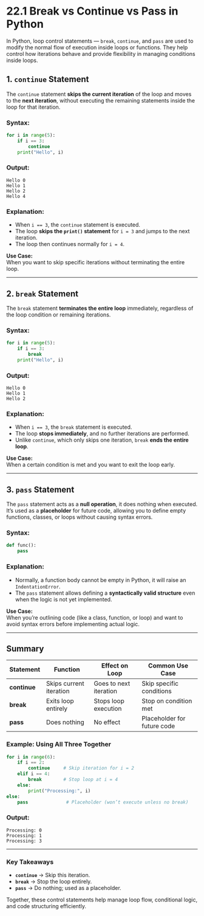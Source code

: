 # 22.1 Break vs Continue vs Pass in Python  


In Python, loop control statements — `break`, `continue`, and `pass` are used to modify the normal flow of execution inside loops or functions. They help control how iterations behave and provide flexibility in managing conditions inside loops.



## 1. `continue` Statement

The `continue` statement **skips the current iteration** of the loop and moves to the **next iteration**, without executing the remaining statements inside the loop for that iteration.

### **Syntax:**
```python
for i in range(5):
    if i == 3:
        continue
    print("Hello", i)
```

### **Output:**
```
Hello 0
Hello 1
Hello 2
Hello 4
```

### **Explanation:**
- When `i == 3`, the `continue` statement is executed.  
- The loop **skips the `print()` statement** for `i = 3` and jumps to the next iteration.  
- The loop then continues normally for `i = 4`.

**Use Case:**  
When you want to skip specific iterations without terminating the entire loop.


---


## 2. `break` Statement

The `break` statement **terminates the entire loop** immediately, regardless of the loop condition or remaining iterations.

### **Syntax:**
```python
for i in range(5):
    if i == 3:
        break
    print("Hello", i)
```

### **Output:**
```
Hello 0
Hello 1
Hello 2
```

### **Explanation:**
- When `i == 3`, the `break` statement is executed.  
- The loop **stops immediately**, and no further iterations are performed.  
- Unlike `continue`, which only skips one iteration, `break` **ends the entire loop**.

**Use Case:**  
When a certain condition is met and you want to exit the loop early.


---


## 3. `pass` Statement

The `pass` statement acts as a **null operation**, it does nothing when executed.  
It’s used as a **placeholder** for future code, allowing you to define empty functions, classes, or loops without causing syntax errors.

### **Syntax:**
```python
def func():
    pass
```

### **Explanation:**
- Normally, a function body cannot be empty in Python, it will raise an `IndentationError`.
- The `pass` statement allows defining a **syntactically valid structure** even when the logic is not yet implemented.

**Use Case:**  
When you’re outlining code (like a class, function, or loop) and want to avoid syntax errors before implementing actual logic.


---


## Summary

| Statement | Function | Effect on Loop | Common Use Case |
|------------|-----------|----------------|------------------|
| **continue** | Skips current iteration | Goes to next iteration | Skip specific conditions |
| **break** | Exits loop entirely | Stops loop execution | Stop on condition met |
| **pass** | Does nothing | No effect | Placeholder for future code |


### Example: Using All Three Together
```python
for i in range(6):
    if i == 2:
        continue     # Skip iteration for i = 2
    elif i == 4:
        break        # Stop loop at i = 4
    else:
        print("Processing:", i)
else:
    pass              # Placeholder (won’t execute unless no break)
```

### **Output:**
```
Processing: 0
Processing: 1
Processing: 3
```


---


### Key Takeaways
- **`continue`** → Skip this iteration.  
- **`break`** → Stop the loop entirely.  
- **`pass`** → Do nothing; used as a placeholder.  

Together, these control statements help manage loop flow, conditional logic, and code structuring efficiently.
